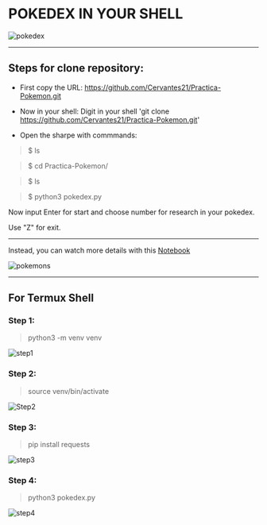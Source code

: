 # POKEDEX IN YOUR SHELL

![pokedex](https://imgs.search.brave.com/E-VFZ0vCuBzFxnKl7X-VsFoi55WKvOygFT2nvHJD_PE/rs:fit:1200:630:1/g:ce/aHR0cHM6Ly9saDMu/Z29vZ2xldXNlcmNv/bnRlbnQuY29tL3By/b3h5L3IxRzlhZ2Iz/ZkFVT0hDN19mc3Vk/VTlWakNiU0F2RndB/ZkwtQXhoMFY2bkhQ/MkZuVFNOVXo3S0s3/SEFuTVY0cjRXYU9K/N2hnUGVzUVNLTTdm/S182Vnp6MUdXdW1K/TURsdW11dDg0THlU/XzFHd2tvd3c9dzEy/MDAtaDYzMC1wLWst/bm8tbnU)

---
## Steps for clone repository:

* First copy the URL:
https://github.com/Cervantes21/Practica-Pokemon.git

* Now in your shell: 
Digit in your shell 'git clone https://github.com/Cervantes21/Practica-Pokemon.git'

* Open the sharpe with commmands:


> $ ls

> $ cd Practica-Pokemon/

> $ ls

> $ python3 pokedex.py



Now input Enter for start
and choose number for research in your pokedex.

Use "Z" for exit.

---

Instead, you can watch more details with this [Notebook](https://github.com/Cervantes21/Practica-Pokemon/blob/main/Practica_de_tabulacion_de_datos_pokemon.ipynb)

![pokemons](https://imgs.search.brave.com/Mbq4_ZNbUysTRFLqtaAJjlIoTf1h-vqaqG6dOjneY5s/rs:fit:1200:628:1/g:ce/aHR0cHM6Ly9pbWdp/eC5yYW5rZXIuY29t/L2xpc3Rfb2dfaW1n/Lzg2LzE3MDQ2MzYv/b3JpZ2luYWwvYmVz/dC1maWdodGluZy1w/b2tlbW9uLXUxP2Zt/PXBqcGcmcT04MA)

---

## For Termux Shell

### Step 1:

> python3 -m venv venv

![step1](blob:https://web.whatsapp.com/61d2a213-a710-4de4-a09e-11648e2b20f0)
### Step 2:

> source venv/bin/activate

![Step2](blob:https://web.whatsapp.com/45102bf2-019b-4eed-8aa4-50c0a0c9a7b7)

### Step 3:

> pip install requests

![step3](blob:https://web.whatsapp.com/db253039-de76-42c4-bd30-71a6b3cbdd65)

### Step 4:

> python3 pokedex.py

![step4](blob:https://web.whatsapp.com/e48ac58c-8077-4e10-848d-712cbaa7ce21)


